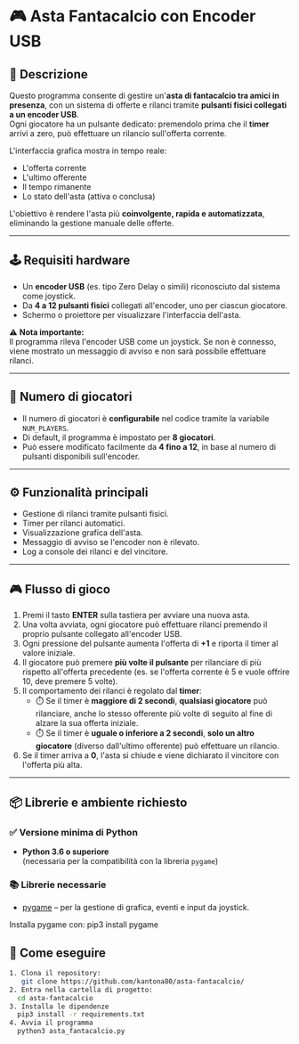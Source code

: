 # 🎮 Asta Fantacalcio con Encoder USB

## 📌 Descrizione
Questo programma consente di gestire un'**asta di fantacalcio tra amici in presenza**, con un sistema di offerte e rilanci tramite **pulsanti fisici collegati a un encoder USB**.  
Ogni giocatore ha un pulsante dedicato: premendolo prima che il **timer** arrivi a zero, può effettuare un rilancio sull'offerta corrente.

L'interfaccia grafica mostra in tempo reale:
- L'offerta corrente
- L'ultimo offerente
- Il tempo rimanente
- Lo stato dell'asta (attiva o conclusa)

L'obiettivo è rendere l'asta più **coinvolgente, rapida e automatizzata**, eliminando la gestione manuale delle offerte.

---

## 🕹️ Requisiti hardware
- Un **encoder USB** (es. tipo Zero Delay o simili) riconosciuto dal sistema come joystick.
- Da **4 a 12 pulsanti fisici** collegati all'encoder, uno per ciascun giocatore.
- Schermo o proiettore per visualizzare l'interfaccia dell'asta.

⚠️ **Nota importante:**  
Il programma rileva l'encoder USB come un joystick. Se non è connesso, viene mostrato un messaggio di avviso e non sarà possibile effettuare rilanci.

---

## 👥 Numero di giocatori
- Il numero di giocatori è **configurabile** nel codice tramite la variabile `NUM_PLAYERS`.
- Di default, il programma è impostato per **8 giocatori**.
- Può essere modificato facilmente da **4 fino a 12**, in base al numero di pulsanti disponibili sull'encoder.

---

## ⚙️ Funzionalità principali
- Gestione di rilanci tramite pulsanti fisici.
- Timer per rilanci automatici.
- Visualizzazione grafica dell'asta.
- Messaggio di avviso se l'encoder non è rilevato.
- Log a console dei rilanci e del vincitore.

---

## 🎮 Flusso di gioco

1. Premi il tasto **ENTER** sulla tastiera per avviare una nuova asta.
2. Una volta avviata, ogni giocatore può effettuare rilanci premendo il proprio pulsante collegato all'encoder USB.
3. Ogni pressione del pulsante aumenta l'offerta di **+1** e riporta il timer al valore iniziale.
4. Il giocatore può premere **più volte il pulsante** per rilanciare di più rispetto all'offerta precedente (es. se l'offerta corrente è 5 e vuole offrire 10, deve premere 5 volte).
5. Il comportamento dei rilanci è regolato dal **timer**:
   - ⏱️ Se il timer è **maggiore di 2 secondi**, **qualsiasi giocatore** può rilanciare, anche lo stesso offerente più volte di seguito al fine di alzare la sua offerta iniziale.
   - ⏱️ Se il timer è **uguale o inferiore a 2 secondi**, **solo un altro giocatore** (diverso dall'ultimo offerente) può effettuare un rilancio.
6. Se il timer arriva a **0**, l'asta si chiude e viene dichiarato il vincitore con l'offerta più alta.

---

## 📦 Librerie e ambiente richiesto

### ✅ Versione minima di Python
- **Python 3.6 o superiore**  
  (necessaria per la compatibilità con la libreria `pygame`)

### 📚 Librerie necessarie
- [pygame](https://www.pygame.org/) – per la gestione di grafica, eventi e input da joystick.

Installa pygame con:
pip3 install pygame


## 🚀 Come eseguire
```bash
1. Clona il repository:
   git clone https://github.com/kantona80/asta-fantacalcio/
2. Entra nella cartella di progetto:
  cd asta-fantacalcio
3. Installa le dipendenze
  pip3 install -r requirements.txt
4. Avvia il programma
  python3 asta_fantacalcio.py
